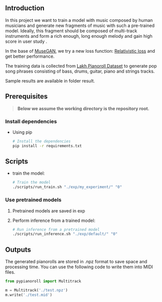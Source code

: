 ## Introduction
In this project we want to train a model with music composed by human musicians and generate new fragments of music with such a pre-trained model. Ideally, this fragment should be composed of multi-track instruments and form a rich enough, long enough melody and gain high score in user study .

In the base of [MuseGAN](https://salu133445.github.io/musegan/), we try a new loss function: [Relativistic loss](https://arxiv.org/abs/1807.00734) and get better performance.  

The training data is collected from
[Lakh Pianoroll Dataset](https://salu133445.github.io/lakh-pianoroll-dataset/)
to generate pop song phrases consisting of bass, drums, guitar, piano and
strings tracks.

Sample results are available in folder result.

## Prerequisites

> __Below we assume the working directory is the repository root.__

### Install dependencies

- Using pip

  ```sh
  # Install the dependencies
  pip install -r requirements.txt
  ```

## Scripts
 - train the model:

     ```sh
     # Train the model
     ./scripts/run_train.sh "./exp/my_experiment/" "0"
     ```

### Use pretrained models

1. Pretrained models are saved in exp
2. Perform inference from a trained model:

   ```sh
   # Run inference from a pretrained model
   ./scripts/run_inference.sh "./exp/default/" "0"
   ```

## Outputs

The generated pianorolls are stored in .npz format to save space and processing
time. You can use the following code to write them into MIDI files.

```python
from pypianoroll import Multitrack

m = Multitrack('./test.npz')
m.write('./test.mid')
```

